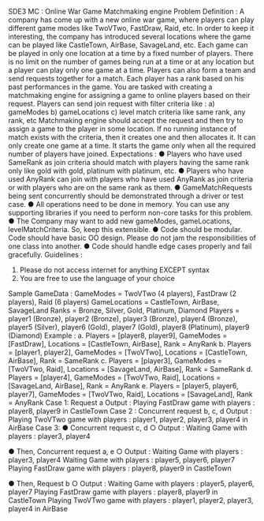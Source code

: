 SDE3 MC : Online War Game Matchmaking engine
Problem Definition :
A company has come up with a new online war game, where players can play different game
modes like TwoVTwo, FastDraw, Raid, etc. In order to keep it interesting, the company has
introduced several locations where the game can be played like CastleTown, AirBase,
SavageLand, etc. Each game can be played in only one location at a time by a fixed number of
players. There is no limit on the number of games being run at a time or at any location but a
player can play only one game at a time. Players can also form a team and send requests
together for a match. Each player has a rank based on his past performances in the game.
You are tasked with creating a matchmaking engine for assigning a game to online players
based on their request.
Players can send join request with filter criteria like :
a) gameModes
b) gameLocations
c) level match criteria like same rank, any rank, etc
Matchmaking engine should accept the request and then try to assign a game to the player in
some location. If no running instance of match exists with the criteria, then it creates one and
then allocates it. It can only create one game at a time. It starts the game only when all the
required number of players have joined.
Expectations :
● Players who have used SameRank as join criteria should match with players having the
same rank only like gold with gold, platinum with platinum, etc.
● Players who have used AnyRank can join with players who have used AnyRank as join
criteria or with players who are on the same rank as them.
● GameMatchRequests being sent concurrently should be demonstrated through a driver
or test case.
● All operations need to be done in memory. You can use any supporting libraries if you
need to perform non-core tasks for this problem.
● The Company may want to add new gameModes, gameLocations, levelMatchCriteria.
So, keep this extensible.
● Code should be modular. Code should have basic OO design. Please do not jam the
responsibilities of one class into another.
● Code should handle edge cases properly and fail gracefully.
Guidelines :
1. Please do not access internet for anything EXCEPT syntax
2. You are free to use the language of your choice

Sample GameData :
GameModes = TwoVTwo (4 players), FastDraw (2 players), Raid (6 players)
GameLocations = CastleTown, AirBase, SavageLand
Ranks = Bronze, Silver, Gold, Platinum, Diamond
Players = player1 (Bronze), player2 (Bronze), player3 (Bronze), player4 (Bronze), player5
(Silver), player6 (Gold), player7 (Gold), player8 (Platinum), player9 (Diamond)
Example :
a. Players = [player8, player9], GameModes = [FastDraw], Locations = [CastleTown,
AirBase], Rank = AnyRank
b. Players = [player1, player2], GameModes = [TwoVTwo], Locations = [CastleTown,
AirBase], Rank = SameRank
c. Players = [player3], GameModes = [TwoVTwo, Raid], Locations = [SavageLand,
AirBase], Rank = SameRank
d. Players = [player4], GameModes = [TwoVTwo, Raid], Locations = [SavageLand,
AirBase], Rank = AnyRank
e. Players = [player5, player6, player7], GameModes = [TwoVTwo, Raid], Locations =
[SavageLand], Rank = AnyRank
Case 1: Request a
Output :
Playing FastDraw game with players : player8, player9 in CastleTown
Case 2 : Concurrent request b, c, d
Output :
Playing TwoVTwo game with players : player1, player2, player3, player4 in AirBase
Case 3:
● Concurrent request c, d
○ Output :
Waiting Game with players : player3, player4

● Then, Concurrent request a, e
○ Output :
Waiting Game with players : player3, player4
Waiting Game with players : player5, player6, player7
Playing FastDraw game with players : player8, player9 in CastleTown

● Then, Request b
○ Output :
Waiting Game with players : player5, player6, player7
Playing FastDraw game with players : player8, player9 in CastleTown
Playing TwoVTwo game with players : player1, player2, player3, player4 in AirBase